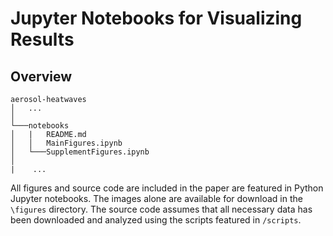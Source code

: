 # Jupyter Notebooks for Visualizing Results

## Overview

```
aerosol-heatwaves
│   ...
│   
└───notebooks
│   |   README.md
│   │   MainFigures.ipynb
│   └───SupplementFigures.ipynb
│   
|    ...
```

All figures and source code are included in the paper are featured in Python Jupyter notebooks. The images alone are available for download in the `\figures` directory. The source code assumes that all necessary data has been downloaded and analyzed using the scripts featured in `/scripts`.